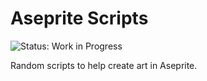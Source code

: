 # Aseprite Scripts

![Status: Work in Progress](https://img.shields.io/badge/status-Work%20in%20Progress-blue.svg)

Random scripts to help create art in Aseprite.
